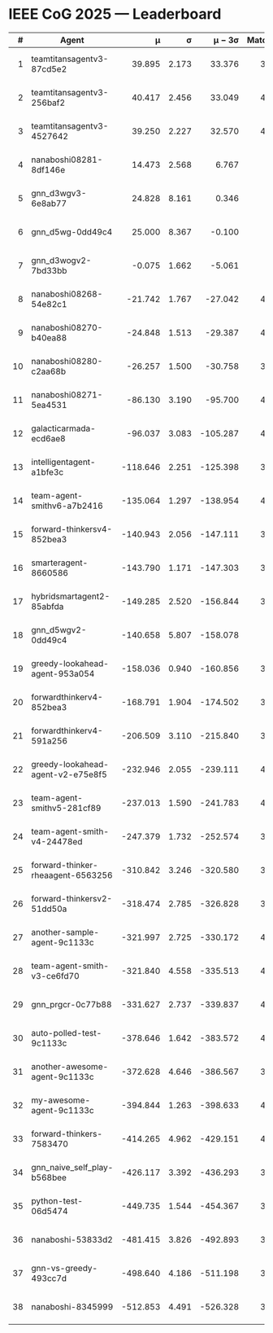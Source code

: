# IEEE CoG 2025 — Leaderboard

| # | Agent | μ | σ | μ − 3σ | Matches | Updated |
|---:|---|---:|---:|---:|---:|---|
| 1 | teamtitansagentv3-87cd5e2 | 39.895 | 2.173 | 33.376 | 3820 | 2025-08-29 17:07 |
| 2 | teamtitansagentv3-256baf2 | 40.417 | 2.456 | 33.049 | 4300 | 2025-08-29 17:07 |
| 3 | teamtitansagentv3-4527642 | 39.250 | 2.227 | 32.570 | 4320 | 2025-08-29 17:07 |
| 4 | nanaboshi08281-8df146e | 14.473 | 2.568 | 6.767 | 146 | 2025-08-29 17:07 |
| 5 | gnn_d3wgv3-6e8ab77 | 24.828 | 8.161 | 0.346 | 118 | 2025-08-29 17:07 |
| 6 | gnn_d5wg-0dd49c4 | 25.000 | 8.367 | -0.100 | 80 | 2025-08-29 17:07 |
| 7 | gnn_d3wogv2-7bd33bb | -0.075 | 1.662 | -5.061 | 164 | 2025-08-29 17:07 |
| 8 | nanaboshi08268-54e82c1 | -21.742 | 1.767 | -27.042 | 4240 | 2025-08-29 17:07 |
| 9 | nanaboshi08270-b40ea88 | -24.848 | 1.513 | -29.387 | 4340 | 2025-08-29 17:07 |
| 10 | nanaboshi08280-c2aa68b | -26.257 | 1.500 | -30.758 | 3738 | 2025-08-29 17:07 |
| 11 | nanaboshi08271-5ea4531 | -86.130 | 3.190 | -95.700 | 4458 | 2025-08-29 17:07 |
| 12 | galacticarmada-ecd6ae8 | -96.037 | 3.083 | -105.287 | 4240 | 2025-08-29 17:07 |
| 13 | intelligentagent-a1bfe3c | -118.646 | 2.251 | -125.398 | 3795 | 2025-08-29 17:07 |
| 14 | team-agent-smithv6-a7b2416 | -135.064 | 1.297 | -138.954 | 4440 | 2025-08-29 17:07 |
| 15 | forward-thinkersv4-852bea3 | -140.943 | 2.056 | -147.111 | 3265 | 2025-08-29 17:07 |
| 16 | smarteragent-8660586 | -143.790 | 1.171 | -147.303 | 3452 | 2025-08-29 17:07 |
| 17 | hybridsmartagent2-85abfda | -149.285 | 2.520 | -156.844 | 3585 | 2025-08-29 17:07 |
| 18 | gnn_d5wgv2-0dd49c4 | -140.658 | 5.807 | -158.078 | 120 | 2025-08-29 17:07 |
| 19 | greedy-lookahead-agent-953a054 | -158.036 | 0.940 | -160.856 | 3852 | 2025-08-29 17:07 |
| 20 | forwardthinkerv4-852bea3 | -168.791 | 1.904 | -174.502 | 3188 | 2025-08-29 17:07 |
| 21 | forwardthinkerv4-591a256 | -206.509 | 3.110 | -215.840 | 3649 | 2025-08-29 17:07 |
| 22 | greedy-lookahead-agent-v2-e75e8f5 | -232.946 | 2.055 | -239.111 | 4064 | 2025-08-29 17:07 |
| 23 | team-agent-smithv5-281cf89 | -237.013 | 1.590 | -241.783 | 4360 | 2025-08-29 17:07 |
| 24 | team-agent-smith-v4-24478ed | -247.379 | 1.732 | -252.574 | 3858 | 2025-08-29 17:07 |
| 25 | forward-thinker-rheaagent-6563256 | -310.842 | 3.246 | -320.580 | 3602 | 2025-08-29 17:07 |
| 26 | forward-thinkersv2-51dd50a | -318.474 | 2.785 | -326.828 | 3922 | 2025-08-29 17:07 |
| 27 | another-sample-agent-9c1133c | -321.997 | 2.725 | -330.172 | 4440 | 2025-08-29 17:07 |
| 28 | team-agent-smith-v3-ce6fd70 | -321.840 | 4.558 | -335.513 | 4658 | 2025-08-29 17:07 |
| 29 | gnn_prgcr-0c77b88 | -331.627 | 2.737 | -339.837 | 4130 | 2025-08-29 17:07 |
| 30 | auto-polled-test-9c1133c | -378.646 | 1.642 | -383.572 | 4420 | 2025-08-29 17:07 |
| 31 | another-awesome-agent-9c1133c | -372.628 | 4.646 | -386.567 | 3840 | 2025-08-29 17:07 |
| 32 | my-awesome-agent-9c1133c | -394.844 | 1.263 | -398.633 | 4460 | 2025-08-29 17:07 |
| 33 | forward-thinkers-7583470 | -414.265 | 4.962 | -429.151 | 4220 | 2025-08-29 17:07 |
| 34 | gnn_naive_self_play-b568bee | -426.117 | 3.392 | -436.293 | 3640 | 2025-08-29 17:07 |
| 35 | python-test-06d5474 | -449.735 | 1.544 | -454.367 | 3610 | 2025-08-29 17:07 |
| 36 | nanaboshi-53833d2 | -481.415 | 3.826 | -492.893 | 3120 | 2025-08-29 17:07 |
| 37 | gnn-vs-greedy-493cc7d | -498.640 | 4.186 | -511.198 | 3260 | 2025-08-29 17:07 |
| 38 | nanaboshi-8345999 | -512.853 | 4.491 | -526.328 | 3380 | 2025-08-29 17:07 |
